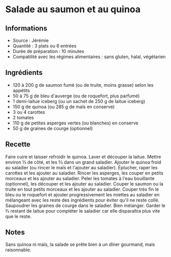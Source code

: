 # Salade au saumon et au quinoa

## Informations
* Source : Jérémie
* Quantité : 3 plats ou 6 entrées
* Durée de préparation : 10 minutes
* Compatilité avec les régimes alimentaires : sans gluten, halal, végétarien

## Ingrédients
* 120 à 200 g de saumon fumé (ou de truite, moins grasse) selon les appétits
* 50 à 75 g de bleu d'auverge (ou de roquefort, plus parfumé)
* 1 demi-laitue iceberg (ou un sachet de 250 g de laitue iceberg)
* 150 g de quinoa (ou 285 g de maïs en conserve)
* 3 ou 4 carottes
* 2 tomates
* 110 g de petites asperges vertes (ou blanches) en conserve
* 50 g de graines de courge (optionnel)

## Recette
Faire cuire et laisser refroidir le quinoa. Laver et découper la laitue. Mettre environ ⅓ de côté, et les ⅔ dans un grand saladier. Ajouter le quinoa froid au saladier (ou rincer le maïs et l'ajouter au saladier). Éplucher, raper les carottes et les ajouter au saladier. Rincer les asperges, les couper en petits morceaux et les ajouter au saladier. Peler les tomates à l'eau bouillante (optionnel), les découper et les ajouter au saladier. Couper le saumon ou la truite en tout petits morceaux et les ajouter au saladier. Couper très fin le bleu ou le roquefort et ajouter progressivement les miettes au saladier en mélangeant avec les reste des ingrédients pour éviter qu'il ne reste collé. Saupoudrer les graines de courge dans le saladier. Bien mélanger. Garder le ⅓ restant de laitue pour compléter le saladier car elle disparaîtra plus vite que le reste.

## Notes
Sans quinoa ni maïs, la salade se prête bien à un dîner gourmand, mais raisonnable.
